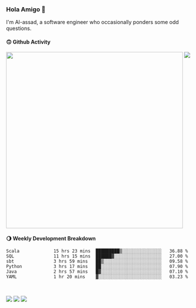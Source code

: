 ### Hola Amigo 🤣   

I'm Al-assad, a software engineer who occasionally ponders some odd questions.  
 
#### 🙃 Github Activity 
<div>
  <img src="https://github-readme-stats.vercel.app/api?username=al-assad&show_icons=true" align="top" style="display: inline-block;" width="480"/>
  <img src="https://github-readme-stats.vercel.app/api/top-langs/?username=al-assad&hide=css,html&langs_count=8&layout=compact" align="top" style="display: inline-block;"/>
</div>

#### 🌖 Weekly Development Breakdown
<!--START_SECTION:waka-->

```text
Scala             15 hrs 23 mins  █████████▒░░░░░░░░░░░░░░░   36.88 %
SQL               11 hrs 15 mins  ██████▓░░░░░░░░░░░░░░░░░░   27.00 %
sbt               3 hrs 59 mins   ██▒░░░░░░░░░░░░░░░░░░░░░░   09.58 %
Python            3 hrs 17 mins   ██░░░░░░░░░░░░░░░░░░░░░░░   07.90 %
Java              2 hrs 57 mins   █▓░░░░░░░░░░░░░░░░░░░░░░░   07.10 %
YAML              1 hr 20 mins    ▓░░░░░░░░░░░░░░░░░░░░░░░░   03.23 %
```

<!--END_SECTION:waka-->

<br>

<a href="https://twitter.com/Alassad_dev"><img src="https://img.shields.io/badge/Twitter-@Alassad__dev-blue?style=flat&logo=twitter" /></a>
<a href="https://t.me/alassad_dev"><img src="https://img.shields.io/badge/Telegram-@alassad__dev-orange?style=flat&logo=telegram" /></a>
<a href="https://al-assad.github.io"><img src="https://img.shields.io/badge/Blogs-Linying_Assad's_Blog-yellow?style=flat&logo=github" /></a>

